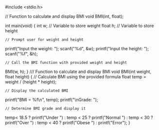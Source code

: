 #include <stdio.h>

// Function to calculate and display BMI
void BMI(int, float);

int main(void) {
int w; // Variable to store weight
float h; // Variable to store height

    // Prompt user for weight and height
printf("Input the weight: ");
scanf("%d", &w);
printf("Input the height: ");
scanf("%f", &h);

    // Call the BMI function with provided weight and height
BMI(w, h);
}
/// Function to calculate and display BMI
void BMI(int weight, float height) {
    // Calculate BMI using the provided formula
float temp = weight / (height * height);

    // Display the calculated BMI
printf("BMI = %f\n", temp);
printf("\nGrade: ");

    // Determine BMI grade and display it
temp< 18.5 ? printf("Under ") : temp < 25 ? printf("Normal ") : temp < 30 ? printf("Over ") : temp < 40 ? printf("Obese ") : printf("Error");
}

